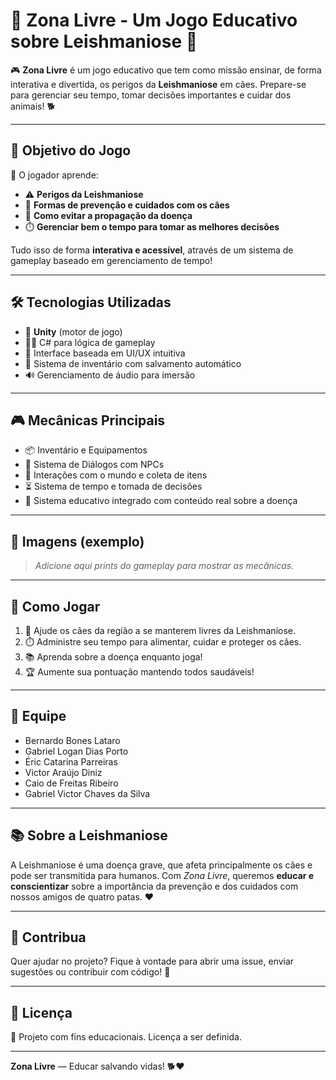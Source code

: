 # 🐶 Zona Livre - Um Jogo Educativo sobre Leishmaniose 🦟

🎮 **Zona Livre** é um jogo educativo que tem como missão ensinar, de forma interativa e divertida, os perigos da **Leishmaniose** em cães. Prepare-se para gerenciar seu tempo, tomar decisões importantes e cuidar dos animais! 🐕

---

## 🎯 Objetivo do Jogo

🧠 O jogador aprende:

- ⚠️ **Perigos da Leishmaniose**
- 🧼 **Formas de prevenção e cuidados com os cães**
- 🚫 **Como evitar a propagação da doença**
- ⏱️ **Gerenciar bem o tempo para tomar as melhores decisões**

Tudo isso de forma **interativa e acessível**, através de um sistema de gameplay baseado em gerenciamento de tempo!

---

## 🛠️ Tecnologias Utilizadas

- 🧩 **Unity** (motor de jogo)
- 👨‍💻 C# para lógica de gameplay
- 🎨 Interface baseada em UI/UX intuitiva
- 💾 Sistema de inventário com salvamento automático
- 🔊 Gerenciamento de áudio para imersão

---

## 🎮 Mecânicas Principais

- 📦 Inventário e Equipamentos
- 💬 Sistema de Diálogos com NPCs
- 🐾 Interações com o mundo e coleta de itens
- ⏳ Sistema de tempo e tomada de decisões
- 💉 Sistema educativo integrado com conteúdo real sobre a doença

---

## 📸 Imagens (exemplo)

> *Adicione aqui prints do gameplay para mostrar as mecânicas.*

---

## 🚀 Como Jogar

1. 🎯 Ajude os cães da região a se manterem livres da Leishmaniose.
2. ⏱️ Administre seu tempo para alimentar, cuidar e proteger os cães.
3. 📚 Aprenda sobre a doença enquanto joga!
4. 🏆 Aumente sua pontuação mantendo todos saudáveis!

---

## 👥 Equipe

- Bernardo Bones Lataro
- Gabriel Logan Dias Porto
- Éric Catarina Parreiras
- Victor Araújo Diniz
- Caio de Freitas Ribeiro
- Gabriel Victor Chaves da Silva


---

## 📚 Sobre a Leishmaniose

A Leishmaniose é uma doença grave, que afeta principalmente os cães e pode ser transmitida para humanos. Com *Zona Livre*, queremos **educar e conscientizar** sobre a importância da prevenção e dos cuidados com nossos amigos de quatro patas. ❤️

---

## 🐾 Contribua

Quer ajudar no projeto? Fique à vontade para abrir uma issue, enviar sugestões ou contribuir com código! 🤝

---

## 📜 Licença

📝 Projeto com fins educacionais. Licença a ser definida.

---

**Zona Livre** — Educar salvando vidas! 🐕❤️
